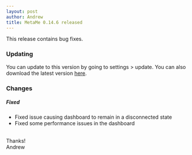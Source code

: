 ```yaml
---
layout: post
author: Andrew
title: MetaMe 0.14.6 released
---
```

This release contains bug fixes.

### Updating

You can update to this version by going to settings > update.  You can also download the latest version [here](/download.html).

### Changes

##### Fixed
- Fixed issue causing dashboard to remain in a disconnected state
- Fixed some performance issues in the dashboard 

<br/>
Thanks!
<br/>
Andrew
